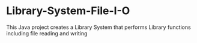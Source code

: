 # Library-System-File-I-O
This Java project creates a Library System that performs Library functions including file reading and writing

